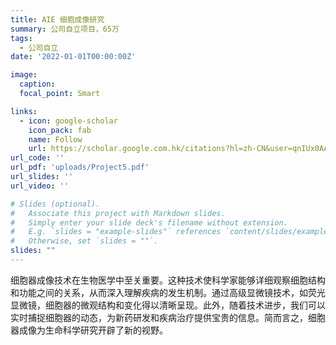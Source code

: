 ```yaml
---
title: AIE 细胞成像研究
summary: 公司自立项目，65万
tags:
  - 公司自立
date: '2022-01-01T00:00:00Z'

image:
  caption: 
  focal_point: Smart

links:
  - icon: google-scholar
    icon_pack: fab
    name: Follow
    url: https://scholar.google.com.hk/citations?hl=zh-CN&user=qnIUx0AAAAAJ
url_code: ''
url_pdf: 'uploads/Project5.pdf'
url_slides: ''
url_video: ''

# Slides (optional).
#   Associate this project with Markdown slides.
#   Simply enter your slide deck's filename without extension.
#   E.g. `slides = "example-slides"` references `content/slides/example-slides.md`.
#   Otherwise, set `slides = ""`.
slides: ""
---
```


细胞器成像技术在生物医学中至关重要。这种技术使科学家能够详细观察细胞结构和功能之间的关系，从而深入理解疾病的发生机制。通过高级显微镜技术，如荧光显微镜，细胞器的微观结构和变化得以清晰呈现。此外，随着技术进步，我们可以实时捕捉细胞器的动态，为新药研发和疾病治疗提供宝贵的信息。简而言之，细胞器成像为生命科学研究开辟了新的视野。